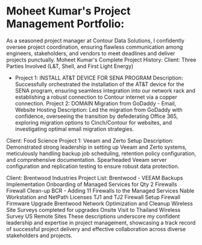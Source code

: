 # Moheet Kumar's Project Management Portfolio:
As a seasoned project manager at Contour Data Solutions, I confidently oversee project coordination, ensuring flawless communication among engineers, stakeholders, and vendors to meet deadlines and deliver projects punctually.
Moheet Kumar's Complete Project History: Client: Three Parties Involved (L&T, Shell, and First Light Energy)
- Project 1: INSTALL AT&T DEVICE FOR SENA PROGRAM
Description: Successfully orchestrated the installation of the AT&T device for the SENA program, ensuring seamless integration into our network rack and establishing a robust connection to Contour internet via a copper connection.
Project 2: DOMAIN Migration from GoDaddy - Email, Website Hosting
Description: Led the migration from GoDaddy with confidence, overseeing the transition by defederating Office 365, exploring migration options to Cinch/Contour for websites, and investigating optimal email migration strategies.

Client: Food Science
Project 1: Veeam and Zerto Setup
Description: Demonstrated strong leadership in setting up Veeam and Zerto systems, meticulously handling backup job scheduling, retention policy configuration, and comprehensive documentation. Spearheaded Veeam server configuration and replication testing to ensure robust data protection.

Client: Brentwood Industries
Project List:
Brentwood - VEEAM Backups Implementation
Onboarding of Managed Services for Qty 2 Firewalls
Firewall Clean-up
BCR - Adding 11 Firewalls to the Managed Services
Nable Workstation and NetPath Licenses
TJ1 and TJ2 Firewall Setup
Firewall Firmware Upgrade
Brentwood Network Optimization and Cleanup
Wireless Site Surveys completed for upgrades Onsite Visit to Thailand
Wireless Survey US Remote Sites
These descriptions underscore my confident leadership and expertise in project management, showcasing a track record of successful project delivery and effective collaboration across diverse stakeholders and projects.
